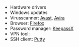 - Hardware drivers
- Windows updates
- Virusscanner: [Avast][1], [Avira][2]
- Browser: [Firefox][3]
- Password manager: [KeepassX][4]
- VPN tool:
- SSH client: [Putty][5]

[1]:https://www.avast.com/free-antivirus-download
[2]:https://www.avira.com/nl/buy-antivirus
[3]:https://www.mozilla.org/en-US/firefox/new/
[4]:https://www.keepassx.org/downloads
[5]:http://www.chiark.greenend.org.uk/~sgtatham/putty/download.html
